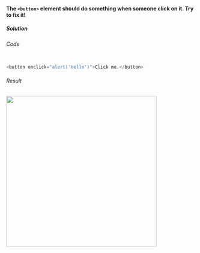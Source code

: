 #### The `<button>` element should do something when someone click on it. Try to fix it!

<h5>Solution</h5>

###### Code

```JavaScript

<button onclick="alert('Hello')">Click me.</button>

```

###### Result
<image src="https://github.com/gurjeetsinghvirdee/W3Schools-Frontend-Development-Exercises/assets/73753957/2542f486-410c-4e26-9e42-78ce3d787d83" width="400" />
